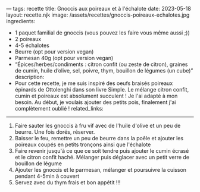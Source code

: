 —
tags: recette
title: Gnoccis aux poireaux et à l'échalote
date: 2023-05-18
layout: recette.njk
image: /assets/recettes/gnoccis-poireaux-echalotes.jpg
ingredients:
  - 1 paquet familial de gnoccis (vous pouvez les faire vous même aussi ;))
  - 2 poireaux
  - 4-5 échalotes
  - Beurre (opt pour version vegan)
  - Parmesan 40g (opt pour version vegan)
  - “Épices/herbes/condiments : citron confit (ou zeste de citron), graines de cumin, huile d’olive, sel, poivre, thym, bouillon de légumes (un cube)”
description:
  - Pour cette recette, je me suis inspiré des oeufs braisés poireaux épinards de Ottolenghi dans son livre Simple. Le mélange citron confit, cumin et poireaux est absolument succulent ! Je l'ai adapté à mon besoin. Au début, je voulais ajouter des petits pois, finalement j'ai complètement oublié !
related_links:
---

1. Faire sauter les gnoccis à fru vif avec de l'huile d'olive et un peu de beurre. Une fois dorés, réserver.
2. Baisser le feu, remettre un peu de beurre dans la poêle et ajouter les poireaux coupés en petits tronçons ainsi que l'échalote
3. Faire revenir jusqu'à ce que ce soit tendre puis ajouter le cumin écrasé et le citron confit haché. Mélanger puis déglacer avec un petit verre de bouillon de légume
4. Ajouter les gnoccis et le parmesan, mélanger et poursuivre la cuisson pendant 4-5min à couvert
5. Servez avec du thym frais et bon appétit !!!
